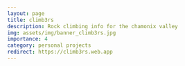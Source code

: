 ```yaml
---
layout: page
title: climb3rs
description: Rock climbing info for the chamonix valley
img: assets/img/banner_climb3rs.jpg
importance: 4
category: personal projects
redirect: https://climb3rs.web.app
---
```

